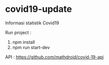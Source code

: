 # covid19-update
Informasi statistik Covid19 

Run project : 
1. npm install
2. npm run start-dev

API : https://github.com/mathdroid/covid-19-api